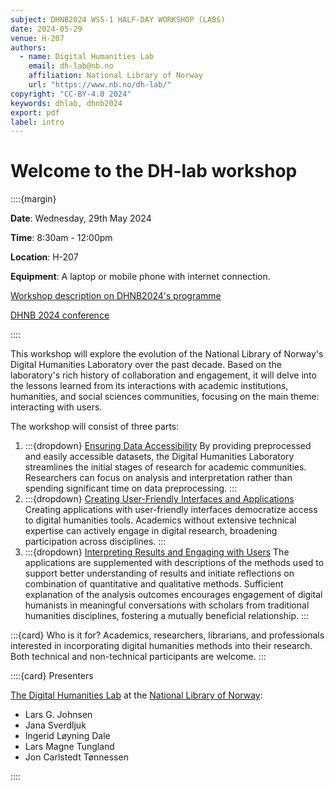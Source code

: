 ```yaml
---
subject: DHNB2024 WS5-1 HALF-DAY WORKSHOP (LABS)
date: 2024-05-29
venue: H-207
authors:
  - name: Digital Humanities Lab
    email: dh-lab@nb.no
    affiliation: National Library of Norway
    url: "https://www.nb.no/dh-lab/"
copyright: "CC-BY-4.0 2024"
keywords: dhlab, dhnb2024
export: pdf
label: intro
---
```


# Welcome to the DH-lab workshop

::::{margin}

**Date**: Wednesday, 29th May 2024

**Time**: 8:30am - 12:00pm

**Location**: H-207

**Equipment**: A laptop or mobile phone with internet connection.

[Workshop description on DHNB2024's programme](https://www.conftool.org/dhnb2024/index.php?page=browseSessions&form_session=103&presentations=show)

[DHNB 2024 conference](https://dhnb.eu/conferences/dhnb2024/practical-information/)

::::

This workshop will explore the evolution of the National Library of Norway's Digital Humanities Laboratory over the past decade. Based on the laboratory's rich history of collaboration and engagement, it will delve into the lessons learned from its interactions with academic institutions, humanities, and social sciences communities, focusing on the main theme: interacting with users.

The workshop will consist of three parts:

1. :::{dropdown} [Ensuring Data Accessibility](#01-data-accessibility)
    By providing preprocessed and easily accessible datasets, the Digital Humanities Laboratory streamlines the initial stages of research for academic communities. Researchers can focus on analysis and interpretation rather than spending significant time on data preprocessing.
    :::
2. :::{dropdown} [Creating User-Friendly Interfaces and Applications](#02-user-friendly-interfaces)
    Creating applications with user-friendly interfaces democratize access to digital humanities tools. Academics without extensive technical expertise can actively engage in digital research, broadening participation across disciplines.
    :::
3. :::{dropdown} [Interpreting Results and Engaging with Users](#03-combining-methods)
    The applications are supplemented with descriptions of the methods used to support better understanding of results and initiate reflections on combination of quantitative and qualitative methods. Sufficient explanation of the analysis outcomes encourages engagement of digital humanists in meaningful conversations with scholars from traditional humanities disciplines, fostering a mutually beneficial relationship.
    :::

:::{card} Who is it for?
Academics, researchers, librarians, and professionals interested in incorporating digital humanities methods into their research. Both technical and non-technical participants are welcome.
:::

::::{card} Presenters

[The Digital Humanities Lab](https://www.nb.no/dh-lab/) at the [National Library of Norway](https://www.nb.no/):

* Lars G. Johnsen
* Jana Sverdljuk
* Ingerid Løyning Dale
* Lars Magne Tungland
* Jon Carlstedt Tønnessen

::::
